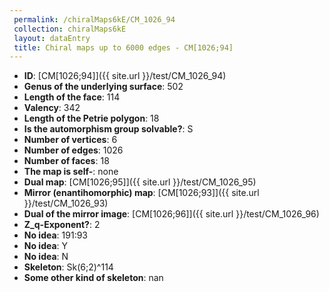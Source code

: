 ```yaml
--- 
 permalink: /chiralMaps6kE/CM_1026_94 
 collection: chiralMaps6kE
 layout: dataEntry
 title: Chiral maps up to 6000 edges - CM[1026;94]
---
```


- **ID**: [CM[1026;94]]({{ site.url }}/test/CM_1026_94)
- **Genus of the underlying surface**: 502
- **Length of the face**: 114
- **Valency**: 342
- **Length of the Petrie polygon**: 18
- **Is the automorphism group solvable?**: S
- **Number of vertices**: 6
- **Number of edges**: 1026
- **Number of faces**: 18
- **The map is self-**: none
- **Dual map**: [CM[1026;95]]({{ site.url }}/test/CM_1026_95)
- **Mirror (enantihomorphic) map**: [CM[1026;93]]({{ site.url }}/test/CM_1026_93)
- **Dual of the mirror image**: [CM[1026;96]]({{ site.url }}/test/CM_1026_96)
- **Z_q-Exponent?**: 2
- **No idea**:  191:93
- **No idea**: Y
- **No idea**: N
- **Skeleton**: Sk(6;2)^114
- **Some other kind of skeleton**: nan
